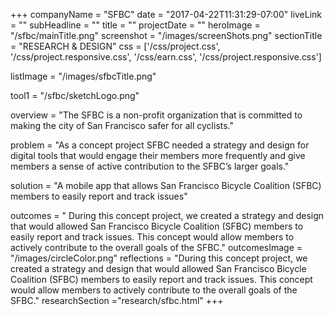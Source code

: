+++
companyName = "SFBC"
date = "2017-04-22T11:31:29-07:00"
liveLink = ""
subHeadline = ""
title = ""
projectDate = ""
heroImage = "/sfbc/mainTitle.png"
screenshot = "/images/screenShots.png"
sectionTitle = "RESEARCH & DESIGN"
css = ['/css/project.css', '/css/project.responsive.css', '/css/earn.css', '/css/project.responsive.css']

listImage = "/images/sfbcTitle.png"


tool1 = "/sfbc/sketchLogo.png"

overview = "The SFBC is a non-profit organization that is committed to making the city of San Francisco safer for all cyclists."

problem = "As a concept project SFBC needed a strategy and design for digital tools that would engage their members more frequently and give members a sense of active contribution to the SFBC’s larger goals."

solution = "A mobile app that allows San Francisco Bicycle Coalition (SFBC) members to easily report and track issues"

outcomes = "  During this concept project, we created a strategy and design that would allowed San Francisco Bicycle Coalition (SFBC) members to easily report and track issues. This concept would allow members to actively contribute to the overall goals of the SFBC."
outcomesImage = "/images/circleColor.png"
reflections = "During this concept project, we created a strategy and design that would allowed San Francisco Bicycle Coalition (SFBC) members to easily report and track issues. This concept would allow members to actively contribute to the overall goals of the SFBC."
researchSection ="research/sfbc.html"
+++
